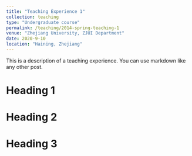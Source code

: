 ```yaml
---
title: "Teaching Experience 1"
collection: teaching
type: "Undergraduate course"
permalink: /teaching/2014-spring-teaching-1
venue: "Zhejiang University, ZJUI Department"
date: 2020-9-10
location: "Haining, Zhejiang"
---
```


This is a description of a teaching experience. You can use markdown like any other post.


Heading 1
======

Heading 2
======

Heading 3
======
